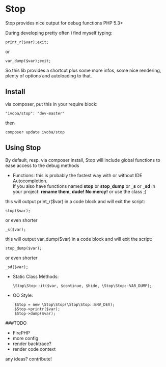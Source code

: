 Stop
====

Stop provides nice output for debug functions PHP 5.3+

During developing pretty often i find myself typing:

    print_r($var);exit;

or

    var_dump($var);exit; 

So this lib provides a shortcut plus some more infos, some nice rendering, plenty of options and autoloading to that.

Install
----------
via composer, put this in your require block:  

    "ivoba/stop": "dev-master"

then  

    composer update ivoba/stop



Using Stop
----------

By default, resp. via composer install, Stop will include global functions to ease access to the debug methods

* Functions:
this is probably the fastest way with or without IDE Autocompletion.  
If you also have functions named **stop** or **stop_dump** or **_s** or **_sd** in your project: **rename them, dude! No mercy!** or use the class ;)  

this will output print_r($var) in a code block and will exit the script:  

    stop($var);

or even shorter

    _s($var);

this will output var_dump($var) in a code block and will exit the script:

    stop_dump($var);

or even shorter

    _sd($var);


* Static Class Methods:

   ```\Stop\Stop::it($var, $continue, $hide, \Stop\Stop::VAR_DUMP);```

* OO Style:

```
    $Stop = new \Stop\Stop(\Stop\Stop::ENV_DEV);  
    $Stop->printr($var);
    $Stop->dump($var);
```    


###TODO

- FirePHP
- more config
- render backtrace?
- render code context 

any ideas? contribute!

